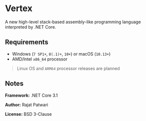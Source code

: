 # Vertex
A new high-level stack-based assembly-like programming language interpreted by .NET Core.

## Requirements
* Windows (`7 SP1+`, `8(.1)+`, `10+`) or macOS (`10.13+`)
* AMD/Intel `x86_64` processor
> Linux OS and `ARM64` processor releases are planned

## Notes
**Framework:** .NET Core 3.1

**Author:** Rajat Patwari

**License:** BSD 3-Clause